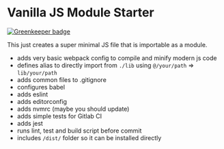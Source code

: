 # Vanilla JS Module Starter

[![Greenkeeper badge](https://badges.greenkeeper.io/mmintel/vanilla-js-module-starter.svg)](https://greenkeeper.io/)

This just creates a super minimal JS file that is importable as a module.

* adds very basic webpack config to compile and minify modern js code
* defines alias to directly import from `./lib` using `@/your/path` => `lib/your/path`
* adds common files to .gitignore
* configures babel
* adds eslint
* adds editorconfig
* adds nvmrc (maybe you should update)
* adds simple tests for Gitlab CI
* adds jest
* runs lint, test and build script before commit
* includes `/dist/` folder so it can be installed directly